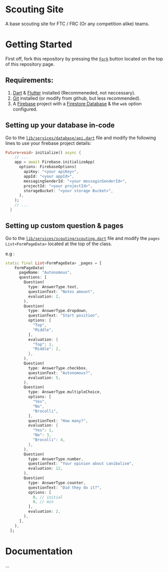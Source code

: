 # Scouting Site

A base scouting site for FTC / FRC (Or any competition alike) teams.

# Getting Started
First off, fork this repository by pressing the [`Fork`](https://github.com/DanPeled/Scouting-Tool/fork) button located on the top of this repository page.

## Requirements:
1. [Dart](https://dart.dev/get-dart) & [Flutter](https://docs.flutter.dev/get-started/install) installed (Recommeneded, not neccessary).
2. [Git](https://git-scm.com/) installed (or modify from github, but less recommended).
3. A [Firebase](https://firebase.google.com/) project with a [Firestore Database](https://firebase.google.com/docs/firestore) & the `web` option configured.

## Setting up your database in-code
Go to the [`lib/services/database/api.dart`](https://github.com/DanPeled/Scouting-Tool/blob/master/lib/services/database/api.dart) file and modify the following lines to use your firebase project details:
```dart
Future<void> initialize() async {
    // ...
	app = await Firebase.initializeApp(
      options: FirebaseOptions(
        apiKey: "<your apiKey>",
        appId: "<your appId>",
        messagingSenderId: "<your messaginSenderId>",
        projectId: "<your projectId>",
        storageBucket: "<your storage Bucket>",
      ),
    );
	// ...
  }
```

## Setting up custom question & pages
Go to the [`lib/services/scouting/scouting.dart`](https://github.com/DanPeled/Scouting-Tool/blob/master/lib/services/scouting/scouting.dart) file and modify the `pages` `List<FormPageData>` located at the top of the class. 

e.g : 
```dart
static final List<FormPageData> _pages = [
    FormPageData(
      pageName: "Autonomous",
      questions: [
        Question(
          type: AnswerType.text,
          questionText: "Notes amount",
          evaluation: 2,
        ),
        Question(
          type: AnswerType.dropdown,
          questionText: "Start position",
          options: [
            "Top",
            "Middle",
          ],
          evaluation: {
            "Top": 1,
            "Middle": 2,
          },
        ),
        Question(
          type: AnswerType.checkbox,
          questionText: "Autonomous?",
          evaluation: 5,
        ),
        Question(
          type: AnswerType.multipleChoice,
          options: [
            "Yes",
            "No",
            "Brocolli",
          ],
          questionText: "How many?",
          evaluation: {
            "Yes": 1,
            "No": 3,
            "Brocolli": 4,
          },
        ),
        Question(
          type: AnswerType.number,
          questionText: "Your opinion about canibalism",
          evaluation: 12,
        ),
        Question(
          type: AnswerType.counter,
          questionText: "Did they do it?",
          options: [
            0, // initial
            0, // min
          ],
          evaluation: 2,
        ),
      ],
    ),
  ];
  ```

# Documentation
...
